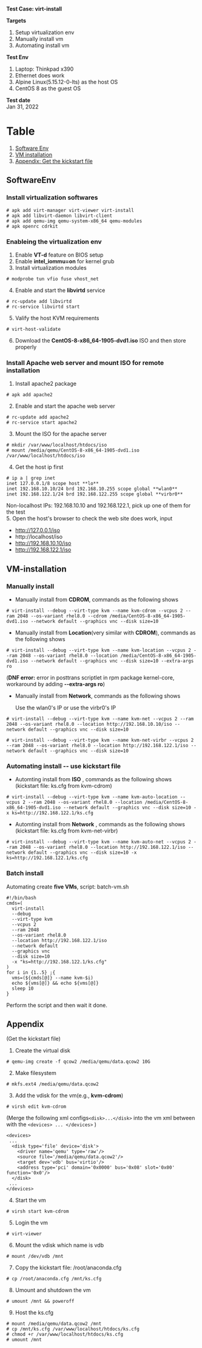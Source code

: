 **Test Case: virt-install** 

**Targets**
  1. Setup virtualization env
  2. Manually install vm
  3. Automating install vm
 
**Test Env**
  1. Laptop: Thinkpad x390
  2. Ethernet does work
  3. Alpine Linux(5.15.12-0-lts) as the host OS
  4. CentOS 8 as the guest OS

**Test date**  
Jan 31, 2022

# Table
1. [Software Env](#softwareenv)
2. [VM installation](#vm-installation)
3. [Appendix: Get the kickstart file](#appendix)
 

## SoftwareEnv

### Install virtualization softwares
  ```
  # apk add virt-manager virt-viewer virt-install  
  # apk add libvirt-daemon libvirt-client  
  # apk add qemu-img qemu-system-x86_64 qemu-modules  
  # apk openrc cdrkit
  ```
### Enableing the virtualization env
  1. Enable **VT-d** feature on BIOS setup
  2. Enable **intel_iommu=on** for kernel grub    
  3. Install virtualization modules 
  ```
  # modprobe tun vfio fuse vhost_net
  ```
  4. Enable and start the **libvirtd** service
  ```
  # rc-update add libvirtd  
  # rc-service libvirtd start
  ```
  5. Valify the host KVM requirements
  ```
  # virt-host-validate
  ```
  6. Download the **CentOS-8-x86_64-1905-dvd1.iso** ISO and then store properly 

### Install Apache web server and mount ISO for remote installation
  1. Install apache2 package
  ```
  # apk add apache2
  ```
  2. Enable and start the apache web server
  ```
  # rc-update add apache2  
  # rc-service start apache2  
  ```
  3. Mount the ISO for the apache server
  ```
  # mkdir /var/www/localhost/htdocs/iso
  # mount /media/qemu/CentOS-8-x86_64-1905-dvd1.iso /var/www/localhost/htdocs/iso
  ```
  4. Get the host ip first
  ```
  # ip a | grep inet
  inet 127.0.0.1/8 scope host **lo**
  inet 192.168.10.10/24 brd 192.168.10.255 scope global **wlan0**
  inet 192.168.122.1/24 brd 192.168.122.255 scope global **virbr0**
  ```
  Non-localhost IPs: 192.168.10.10 and 192.168.122.1, pick up one of them for the test  
  5. Open the host's browser to check the web site does work, input  
  * http://127.0.0.1/iso  
  * http://localhost/iso  
  * http://192.168.10.10/iso  
  * http://192.168.122.1/iso  
  
## VM-installation
### Manually install
* Manually install from **CDROM**, commands as the following shows
```
# virt-install --debug --virt-type kvm --name kvm-cdrom --vcpus 2 --ram 2048 --os-variant rhel8.0 --cdrom /media/CentOS-8-x86_64-1905-dvd1.iso --network default --graphics vnc --disk size=10
```
* Manually install from **Location**(very similar with **CDROM**), commands as the following shows
```
# virt-install --debug --virt-type kvm --name kvm-location --vcpus 2 --ram 2048 --os-variant rhel8.0 --location /media/CentOS-8-x86_64-1905-dvd1.iso --network default --graphics vnc --disk size=10 --extra-args ro
```
(**DNF error:** error in posttrans scriptlet in rpm package kernel-core, workaround by adding **--extra-args ro**)
* Manually install from **Network**, commands as the following shows  
  
  Use the wlan0's IP or use the virbr0's IP
```
# virt-install --debug --virt-type kvm --name kvm-net --vcpus 2 --ram 2048 --os-variant rhel8.0 --location http://192.168.10.10/iso --network default --graphics vnc --disk size=10
```
```
# virt-install --debug --virt-type kvm --name kvm-net-virbr --vcpus 2 --ram 2048 --os-variant rhel8.0 --location http://192.168.122.1/iso --network default --graphics vnc --disk size=10
```
### Automating install -- use kickstart file
* Automting install from **ISO** , commands as the following shows  
(kickstart file: ks.cfg from kvm-cdrom)
```
# virt-install --debug --virt-type kvm --name kvm-auto-location --vcpus 2 --ram 2048 --os-variant rhel8.0 --location /media/CentOS-8-x86_64-1905-dvd1.iso --network default --graphics vnc --disk size=10 -x ks=http://192.168.122.1/ks.cfg
```
* Automting install from **Network** , commands as the following shows  
(kickstart file: ks.cfg from kvm-net-virbr)
```
# virt-install --debug --virt-type kvm --name kvm-auto-net --vcpus 2 --ram 2048 --os-variant rhel8.0 --location http://192.168.122.1/iso --network default --graphics vnc --disk size=10 -x ks=http://192.168.122.1/ks.cfg
```
### Batch install
Automating create **five VMs**, script: batch-vm.sh
```
#!/bin/bash
cmds=(
  virt-install
  --debug
  --virt-type kvm
  --vcpus 2
  --ram 2048
  --os-variant rhel8.0
  --location http://192.168.122.1/iso
  --network default
  --graphics vnc
  --disk size=10
  -x "ks=http://192.168.122.1/ks.cfg"
)
for i in {1..5} ;{
  vms=(${cmds[@]} --name kvm-$i)
  echo ${vms[@]} && echo ${vms[@]}
  sleep 10
}
```
Perform the script and then wait it done.

## Appendix
(Get the kickstart file)
1. Create the virtual disk  
```
# qemu-img create -f qcow2 /media/qemu/data.qcow2 10G
```  
2. Make filesystem  
```
# mkfs.ext4 /media/qemu/data.qcow2
```  
3. Add the vdisk for the vm(e.g., **kvm-cdrom**)  
```
# virsh edit kvm-cdrom
```  
(Merge the following xml configs```<disk>...</disk>``` into the vm xml between with the ```<devices> ... </devices>``` )  
```
<devices>
 ...
  <disk type='file' device='disk'>
    <driver name='qemu' type='raw'/>
    <source file='/media/qemu/data.qcow2'/>
    <target dev='vdb' bus='virtio'/>
    <address type='pci' domain='0x0000' bus='0x08' slot='0x00' function='0x0'/>
  </disk>
 ...
</devices>
```
4. Start the vm  
```
# virsh start kvm-cdrom
```  
5. Login the vm  
```
# virt-viewer
```  
6. Mount the vdisk which name is vdb  
```
# mount /dev/vdb /mnt
```
7. Copy the kickstart file: /root/anaconda.cfg  
```
# cp /root/anaconda.cfg /mnt/ks.cfg
```  
8. Umount and shutdown the vm  
```
# umount /mnt && poweroff
```
9. Host the ks.cfg
```
# mount /media/qemu/data.qcow2 /mnt 
# cp /mnt/ks.cfg /var/www/localhost/htdocs/ks.cfg
# chmod +r /var/www/localhost/htdocs/ks.cfg
# umount /mnt

